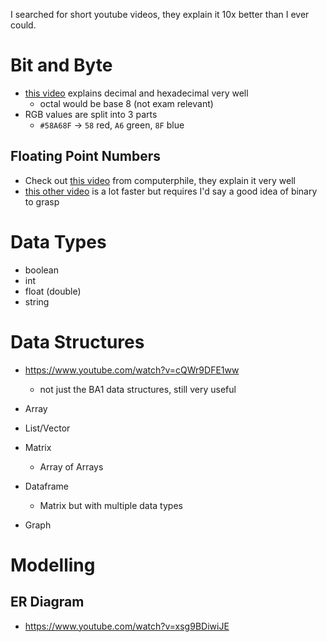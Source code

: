 I searched for short youtube videos, they explain it 10x better than I ever could.
# Bit and Byte
- [this video](https://www.youtube.com/watch?v=ZL-LhaaMTTE) explains decimal and hexadecimal very well
	- octal would be base 8 (not exam relevant)
- RGB values are split into 3 parts 
	- `#58A68F` -> `58` red, `A6` green, `8F` blue
## Floating Point Numbers
- Check out [this video](https://www.youtube.com/watch?v=PZRI1IfStY0) from computerphile, they explain it very well
- [this other video](https://www.youtube.com/watch?v=ljRojiI3E3E) is a lot faster but requires I'd say a good idea of binary to grasp

# Data Types
- boolean
- int
- float (double)
- string

# Data Structures
- https://www.youtube.com/watch?v=cQWr9DFE1ww
	- not just the BA1 data structures, still very useful

- Array
- List/Vector
- Matrix
	- Array of Arrays
- Dataframe
	- Matrix but with multiple data types
- Graph

# Modelling
## ER Diagram
- https://www.youtube.com/watch?v=xsg9BDiwiJE

